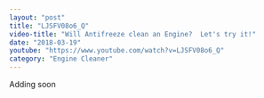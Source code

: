 ```yaml
---
layout: "post"
title: "LJSFV08o6_Q"
video-title: "Will Antifreeze clean an Engine?  Let's try it!"
date: "2018-03-19"
youtube: "https://www.youtube.com/watch?v=LJSFV08o6_Q"
category: "Engine Cleaner"
---
```

<div class="space-y-1"><p class="text-gray-400">Adding soon</p></div>